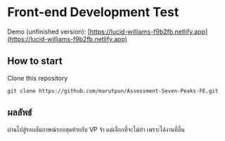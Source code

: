 # Front-end Development Test

Demo (unfinished version): [https://lucid-williams-f9b2fb.netlify.app](https://lucid-williams-f9b2fb.netlify.app)

## How to start

Clone this repository

```
git clone https://github.com/marutpun/Assessment-Seven-Peaks-FE.git
```

## ผลลัพธ์

ผ่านไปสู่รอบสัมภาษณ์รอบสุดท้ายกับ VP จ้า แต่เลือกที่จะไม่ทำ เพราะได้งานที่อื่น
